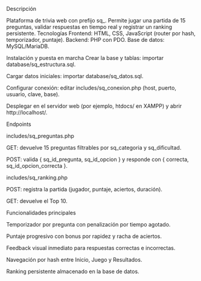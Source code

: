 Descripción

Plataforma de trivia web con prefijo sq_. Permite jugar una partida de 15 preguntas, validar respuestas en tiempo real y registrar un ranking persistente.
Tecnologías
Frontend: HTML, CSS, JavaScript (router por hash, temporizador, puntaje).
Backend: PHP con PDO.
Base de datos: MySQL/MariaDB.

Instalación y puesta en marcha
Crear la base y tablas: importar database/sq_estructura.sql.

Cargar datos iniciales: importar database/sq_datos.sql.

Configurar conexión: editar includes/sq_conexion.php (host, puerto, usuario, clave, base).

Desplegar en el servidor web (por ejemplo, htdocs/ en XAMPP) y abrir http://localhost/.

Endpoints

includes/sq_preguntas.php

GET: devuelve 15 preguntas filtrables por sq_categoria y sq_dificultad.

POST: valida { sq_id_pregunta, sq_id_opcion } y responde con { correcta, sq_id_opcion_correcta }.

includes/sq_ranking.php

POST: registra la partida (jugador, puntaje, aciertos, duración).

GET: devuelve el Top 10.

Funcionalidades principales

Temporizador por pregunta con penalización por tiempo agotado.

Puntaje progresivo con bonus por rapidez y racha de aciertos.

Feedback visual inmediato para respuestas correctas e incorrectas.

Navegación por hash entre Inicio, Juego y Resultados.

Ranking persistente almacenado en la base de datos.


